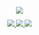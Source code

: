 <p align="center">
  <a href="https://github.com/Blankj">
    <img src="https://github-readme-stats.vercel.app/api?username=Blankj&count_private=true&show_icons=true&hide=contribs&include_all_commits=true&theme=vue" />
  </a>
</p>

<p align="center">
  <a href="https://xiaozhuanlan.com/Blankj">
    <img src="https://img.shields.io/badge/🌱%20专栏-基你太美-brightness.svg" />
  </a>
  <a href="https://blankj.com/2020/05/19/welcome-bytedance">
    <img src="https://img.shields.io/badge/🔥%20内推-字节跳动-orange.svg" />
  </a>
  <a href="https://github.com/Blankj">
    <img src="https://komarev.com/ghpvc/?username=Blankj&color=brightgreen&label=👁%20Views" />
  </a>  
</p>
